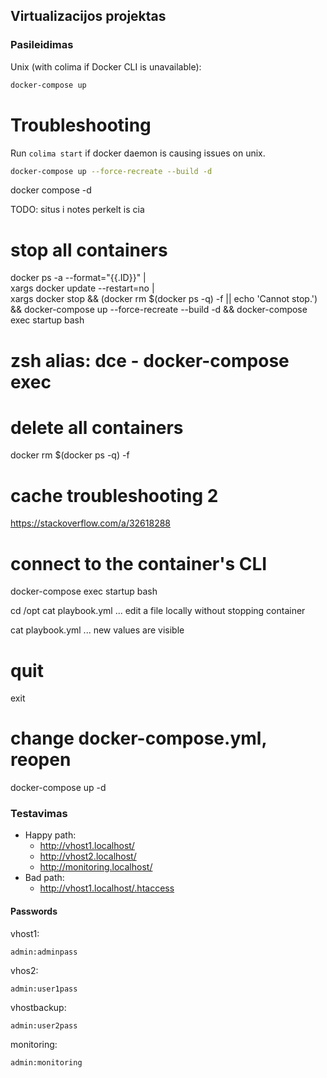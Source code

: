 ## Virtualizacijos projektas

### Pasileidimas

Unix (with colima if Docker CLI is unavailable):

```bash
docker-compose up
```

# Troubleshooting

Run `colima start` if docker daemon is causing issues on unix.

```bash
docker-compose up --force-recreate --build -d
```

docker compose -d

TODO: situs i notes perkelt is cia

# stop all containers

docker ps -a --format="{{.ID}}" | \
 xargs docker update --restart=no | \
 xargs docker stop && (docker rm $(docker ps -q) -f || echo 'Cannot stop.') &&
docker-compose up --force-recreate --build -d &&
docker-compose exec startup bash

# zsh alias: dce - docker-compose exec

# delete all containers

docker rm $(docker ps -q) -f

# cache troubleshooting 2

https://stackoverflow.com/a/32618288

# connect to the container's CLI

docker-compose exec startup bash

cd /opt
cat playbook.yml
... edit a file locally without stopping container

cat playbook.yml
... new values are visible

# quit

exit

# change docker-compose.yml, reopen

docker-compose up -d

### Testavimas

- Happy path:
  - http://vhost1.localhost/
  - http://vhost2.localhost/
  - http://monitoring.localhost/
- Bad path:
  - http://vhost1.localhost/.htaccess

#### Passwords

vhost1:

    admin:adminpass

vhos2:

    admin:user1pass

vhostbackup:

    admin:user2pass

monitoring:

    admin:monitoring

